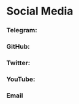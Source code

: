 # Social Media

### Telegram:  <a href="#http" id="http"></a>

### GitHub:

### Twitter:

### YouTube:

### Email

